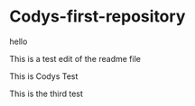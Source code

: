 # Codys-first-repository
hello 


This is a test edit of the readme file

This is Codys Test

This is the third test